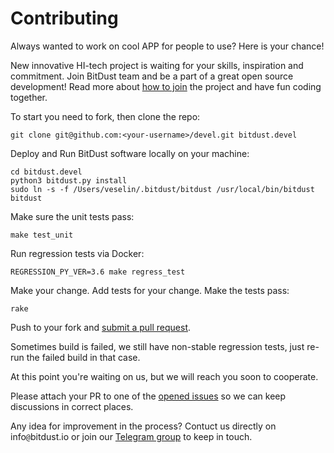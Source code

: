# Contributing


Always wanted to work on cool APP for people to use? Here is your chance!

New innovative HI-tech project is waiting for your skills, inspiration and commitment.
Join BitDust team and be a part of a great open source development!
Read more about [how to join][join] the project and have fun coding together.


To start you need to fork, then clone the repo:

    git clone git@github.com:<your-username>/devel.git bitdust.devel


Deploy and Run BitDust software locally on your machine:

    cd bitdust.devel
    python3 bitdust.py install
    sudo ln -s -f /Users/veselin/.bitdust/bitdust /usr/local/bin/bitdust
    bitdust


Make sure the unit tests pass:

    make test_unit 


Run regression tests via Docker:

    REGRESSION_PY_VER=3.6 make regress_test


Make your change. Add tests for your change. Make the tests pass:

    rake

Push to your fork and [submit a pull request][pr].

Sometimes build is failed, we still have non-stable regression tests, just re-run the failed build in that case.

At this point you're waiting on us, but we will reach you soon to cooperate.

Please attach your PR to one of the [opened issues][issues] so we can keep discussions in correct places.

Any idea for improvement in the process?
Contuct us directly on info`@`bitdust.io or join our [Telegram group](https://t.me/bitdust) to keep in touch.


[pr]: https://github.com/bitdust-io/devel/compare/
[issues]: https://github.com/bitdust-io/devel/issues/
[join]: https://bitdust.io/wiki/contribution.html
